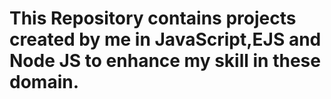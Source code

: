 # This Repository contains projects created by me in JavaScript,EJS and Node JS to enhance my skill in these domain.


